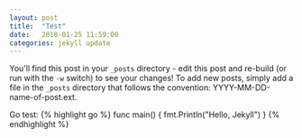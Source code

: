 ```yaml
---
layout: post
title:  "Test"
date:   2018-01-25 11:59:00
categories: jekyll update
---
```


You'll find this post in your `_posts` directory - edit this post and re-build (or run with the `-w` switch) to see your changes!
To add new posts, simply add a file in the `_posts` directory that follows the convention: YYYY-MM-DD-name-of-post.ext.

Go test:
{% highlight go %}
func main() {
    fmt.Println("Hello, Jekyll")
}
{% endhighlight %}